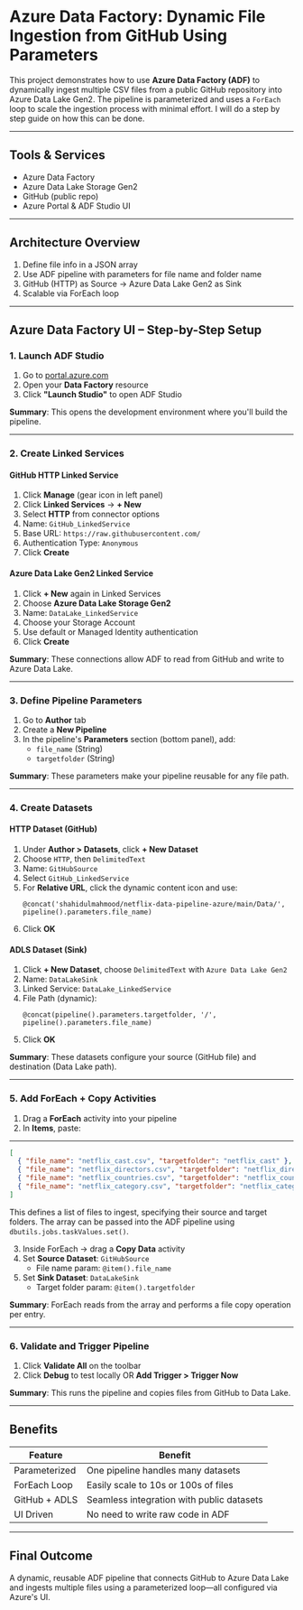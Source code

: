 
# Azure Data Factory: Dynamic File Ingestion from GitHub Using Parameters

This project demonstrates how to use **Azure Data Factory (ADF)** to dynamically ingest multiple CSV files from a public GitHub repository into Azure Data Lake Gen2. The pipeline is parameterized and uses a `ForEach` loop to scale the ingestion process with minimal effort. I will do a step by step guide on how this can be done.

---

## Tools & Services

- Azure Data Factory
- Azure Data Lake Storage Gen2
- GitHub (public repo)
- Azure Portal & ADF Studio UI

---

## Architecture Overview

1. Define file info in a JSON array
2. Use ADF pipeline with parameters for file name and folder name
3. GitHub (HTTP) as Source → Azure Data Lake Gen2 as Sink
4. Scalable via ForEach loop

---

## Azure Data Factory UI – Step-by-Step Setup

### 1. Launch ADF Studio

1. Go to [portal.azure.com](https://portal.azure.com)
2. Open your **Data Factory** resource
3. Click **"Launch Studio"** to open ADF Studio

**Summary**: This opens the development environment where you'll build the pipeline.

---

### 2. Create Linked Services

#### GitHub HTTP Linked Service
1. Click **Manage** (gear icon in left panel)
2. Click **Linked Services** → **+ New**
3. Select **HTTP** from connector options
4. Name: `GitHub_LinkedService`
5. Base URL: `https://raw.githubusercontent.com/`
6. Authentication Type: `Anonymous`
7. Click **Create**

#### Azure Data Lake Gen2 Linked Service
1. Click **+ New** again in Linked Services
2. Choose **Azure Data Lake Storage Gen2**
3. Name: `DataLake_LinkedService`
4. Choose your Storage Account
5. Use default or Managed Identity authentication
6. Click **Create**

**Summary**: These connections allow ADF to read from GitHub and write to Azure Data Lake.

---

### 3. Define Pipeline Parameters

1. Go to **Author** tab
2. Create a **New Pipeline**
3. In the pipeline's **Parameters** section (bottom panel), add:
   - `file_name` (String)
   - `targetfolder` (String)

**Summary**: These parameters make your pipeline reusable for any file path.

---

### 4. Create Datasets

#### HTTP Dataset (GitHub)
1. Under **Author > Datasets**, click **+ New Dataset**
2. Choose `HTTP`, then `DelimitedText`
3. Name: `GitHubSource`
4. Select `GitHub_LinkedService`
5. For **Relative URL**, click the dynamic content icon and use:
   ```
   @concat('shahidulmahmood/netflix-data-pipeline-azure/main/Data/', pipeline().parameters.file_name)
   ```
6. Click **OK**

#### ADLS Dataset (Sink)
1. Click **+ New Dataset**, choose `DelimitedText` with `Azure Data Lake Gen2`
2. Name: `DataLakeSink`
3. Linked Service: `DataLake_LinkedService`
4. File Path (dynamic):
   ```
   @concat(pipeline().parameters.targetfolder, '/', pipeline().parameters.file_name)
   ```
5. Click **OK**

**Summary**: These datasets configure your source (GitHub file) and destination (Data Lake path).

---

### 5. Add ForEach + Copy Activities

1. Drag a **ForEach** activity into your pipeline
2. In **Items**, paste:
---

```json
[
  { "file_name": "netflix_cast.csv", "targetfolder": "netflix_cast" },
  { "file_name": "netflix_directors.csv", "targetfolder": "netflix_directors" },
  { "file_name": "netflix_countries.csv", "targetfolder": "netflix_countries" },
  { "file_name": "netflix_category.csv", "targetfolder": "netflix_category" }
]
```

This defines a list of files to ingest, specifying their source and target folders. The array can be passed into the ADF pipeline using `dbutils.jobs.taskValues.set()`.


3. Inside ForEach → drag a **Copy Data** activity
4. Set **Source Dataset**: `GitHubSource`
   - File name param: `@item().file_name`
5. Set **Sink Dataset**: `DataLakeSink`
   - Target folder param: `@item().targetfolder`

**Summary**: ForEach reads from the array and performs a file copy operation per entry.

---

### 6. Validate and Trigger Pipeline

1. Click **Validate All** on the toolbar
2. Click **Debug** to test locally OR **Add Trigger > Trigger Now**

**Summary**: This runs the pipeline and copies files from GitHub to Data Lake.

---

## Benefits

| Feature        | Benefit                                           |
|----------------|---------------------------------------------------|
| Parameterized  | One pipeline handles many datasets                |
| ForEach Loop   | Easily scale to 10s or 100s of files              |
| GitHub + ADLS  | Seamless integration with public datasets         |
| UI Driven      | No need to write raw code in ADF                  |

---

## Final Outcome

A dynamic, reusable ADF pipeline that connects GitHub to Azure Data Lake and ingests multiple files using a parameterized loop—all configured via Azure's UI.
